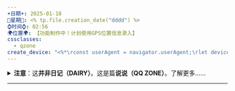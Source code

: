 ```yaml
---
☀️日期☀️: 2025-01-18
📆星期📆: <% tp.file.creation_date("dddd") %>
⌚️时间⌚️: 02:56
🌍位置🌍: 【功能制作中！计划使用GPS位置信息录入】
cssclasses:
  - qzone
create_device: "<%*\rconst userAgent = navigator.userAgent;\rlet deviceType = \"未知设备\";\rif (userAgent.match(/mobile/i)) {\r    deviceType = \"移动设备\";\r} else if (userAgent.match(/tablet/i)) {\r    deviceType = \"平板设备\";\r} else if (userAgent.match(/windows/i)) {\r    deviceType = \"Windows 设备\";\r} else if (userAgent.match(/mac/i)) {\r    deviceType = \"Mac 设备\";\r} else if (userAgent.match(/linux/i)) {\r    deviceType = \"Linux 设备\";\r}\r\rtp.file.content = tp.file.content.replace(\r    \"create_device: 【obsidian中的templater插件。如何实现其中的位置和创建设备查询？你需要用到js，切记obsidian本质是个网页。】\",\r    `create_device: ${deviceType}`\r);\r%>"
---
```


<details>
<summary><b>注意</b>：这<b>并非日记（DAIRY）</b>。这是篇<b>说说（QQ ZONE）</b>。了解更多……</summary>
日记：具体到日期，一般记事以现实为主。在发出的当日内，会反复删改追加。
<br><br>
说说：具体到分钟的想法。更零散，发出之后不再追加，而是另开一篇新的。<br>这上溯至qq空间类似朋友圈的记录格式（也就是ins/小红书体），记录内容包含网络、虚拟、娱乐、灵感等内容。<br>与这具有类似定位的是语雀小记，不过相比之下不怎么需要回顾。我使用了Templater插件，启动了“创建文件时立刻激活一次templater”，这样使用此模板创建的日记就会被自动templater(ed)
</details>

----


